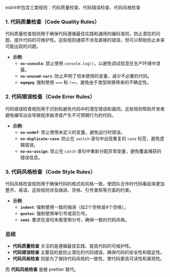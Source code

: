 eslint中包含三类规则：代码质量检查、代码错误检查、代码风格检查

### 1. **代码质量检查（Code Quality Rules）**
代码质量检查规则用于确保代码遵循最佳实践和通用的编码准则，防止潜在的问题，提升代码的可维护性。这些规则通常不涉及直接的错误，但可以帮助防止未来可能出现的问题。

- **示例**:
  - **`no-console`**: 禁止使用 `console.log()`，以避免调试信息在生产环境中泄露。
  - **`no-unused-vars`**: 防止声明了但未使用的变量，减少不必要的代码。
  - **`eqeqeq`**: 强制使用 `===` 和 `!==`，避免由于类型转换带来的不确定性。

### 2. **代码错误检查（Code Error Rules）**
代码错误检查规则用于识别和避免代码中的潜在错误和漏洞。这些规则帮助开发者避免编写出会导致程序崩溃或产生不可预期行为的代码。

- **示例**:
  - **`no-undef`**: 禁止使用未定义的变量，避免运行时错误。
  - **`no-duplicate-case`**: 防止在 `switch` 语句中出现重复的 `case` 标签，避免逻辑错误。
  - **`no-ex-assign`**: 禁止在 `catch` 语句中重新分配异常变量，避免覆盖捕获的错误信息。

### 3. **代码风格检查（Code Style Rules）**
代码风格检查规则用于确保代码的格式和风格一致，使团队合作时代码看起来更加整齐、易读。这些规则涉及缩进、空格、引号类型等方面的约束。

- **示例**:
  - **`indent`**: 强制使用一致的缩进（如2个空格或4个空格）。
  - **`quotes`**: 强制使用单引号或双引号。
  - **`semi`**: 要求在语句末尾使用分号，确保一致的代码风格。

### 总结
- **代码质量检查** 关注的是遵循最佳实践、提高代码的可维护性。
- **代码错误检查** 主要目的是防止潜在的代码错误，确保代码的安全性和稳定性。
- **代码风格检查** 则是为了保持代码风格的一致性，使代码更具可读性和美观性。

而 **代码风格检查** 是被 prettier 替代。